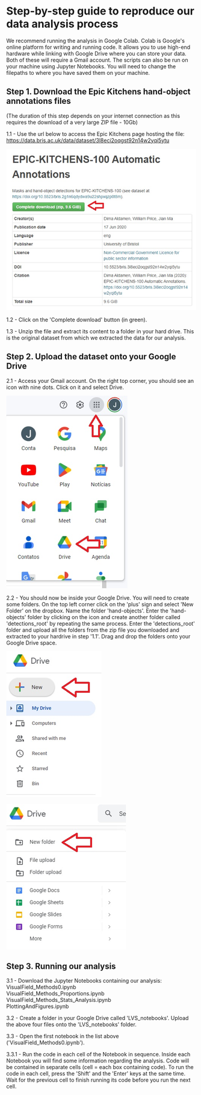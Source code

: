 # Step-by-step guide to reproduce our data analysis process #

We recommend running the analysis in Google Colab. Colab is Google's online platform for writing and running code. It allows you to use high-end hardware while linking with Google Drive where you can store your data. Both of these will require a Gmail account. The scripts can also be run on your machine using Jupyter Notebooks. You will need to change the filepaths to where you have saved them on your machine.

## Step 1. Download the Epic Kitchens hand-object annotations files ##
(The duration of this step depends on your internet connection as this requires the download of a very large ZIP file - 10Gb)

  1.1 - Use the url below to access the Epic Kitchens page hosting the file:
  https://data.bris.ac.uk/data/dataset/3l8eci2oqgst92n14w2yqi5ytu
  
  ![instructions_1](Images/LVF_instructions_1.jpg)
  
  1.2 - Click on the 'Complete download' button (in green). 

  1.3 - Unzip the file and extract its content to a folder in your hard drive. This is the original dataset from which we extracted the data for our analysis.

## Step 2. Upload the dataset onto your Google Drive ##

  2.1 - Access your Gmail account. On the right top corner, you should see an icon with nine dots. Click on it and select Drive.
  
  ![instructions_1](Images/LVF_instructions_2.jpg)

  2.2 - You should now be inside your Google Drive. You will need to create some folders. On the top left corner click on the 'plus' sign and select 'New Folder' on the dropbox. Name the folder 'hand-objects'. Enter the 'hand-objects' folder by clicking on the icon and create another folder called 'detections_root' by repeating the same process. Enter the 'detections_root' folder and upload all the folders from the zip file you downloaded and extracted to your hardrive in step '1.1'. Drag and drop the folders onto your Google Drive space.
  
  ![instructions_1](Images/LVF_instructions_3.jpg)
  
  ![instructions_1](Images/LVF_instructions_4.jpg)
  
## Step 3. Running our analysis ##

  3.1 - Download the Jupyter Notebooks containing our analysis:
     VisualField_Methods0.ipynb \
     VisualField_Methods_Proportions.ipynb \
     VisualField_Methods_Stats_Analysis.ipynb \
     PlottingAndFigures.ipynb 
     
  3.2 - Create a folder in your Google Drive called 'LVS_notebooks'. Upload the above four files onto the 'LVS_notebooks' folder. 
  
  3.3 - Open the first notebook in the list above ('VisualField_Methods0.ipynb'). 
  
  
  
  3.3.1 - Run the code in each cell of the Notebook in sequence. Inside each Notebook you will find some information regarding the analysis. Code will be contained in separate cells (cell = each box containing code). To run the code in each cell, press the 'Shift' and the 'Enter' keys at the same time. Wait for the previous cell to finish running its code before you run the next cell. 
